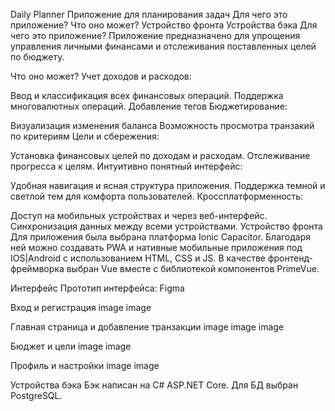 Daily Planner
Приложение для планирования задач
Для чего это приложение?
Что оно может?
Устройство фронта
Устройства бэка
Для чего это приложение?
Приложение предназначено для упрощения управления личными финансами и отслеживания поставленных целей по бюджету.

Что оно может?
Учет доходов и расходов:

Ввод и классификация всех финансовых операций.
Поддержка многовалютных операций.
Добавление тегов
Бюджетирование:

Визуализация изменения баланса
Возможность просмотра транзакий по критериям
Цели и сбережения:

Установка финансовых целей по доходам и расходам.
Отслеживание прогресса к целям.
Интуитивно понятный интерфейс:

Удобная навигация и ясная структура приложения.
Поддержка темной и светлой тем для комфорта пользователей.
Кроссплатформенность:

Доступ на мобильных устройствах и через веб-интерфейс.
Синхронизация данных между всеми устройствами.
Устройство фронта
Для приложения была выбрана платформа Ionic Capacitor. Благодаря ней можно создавать PWA и нативные мобильные приложения под IOS|Android с использованием HTML, CSS и JS. В качестве фронтенд-фреймворка выбран Vue вместе с библиотекой компонентов PrimeVue.

Интерфейс
Прототип интерфейса: Figma

Вход и регистрация
image image

Главная страница и добавление транзакции
image image image

Бюджет и цели
image image

Профиль и настройки
image image

Устройства бэка
Бэк написан на C# ASP.NET Core. Для БД выбран PostgreSQL.
